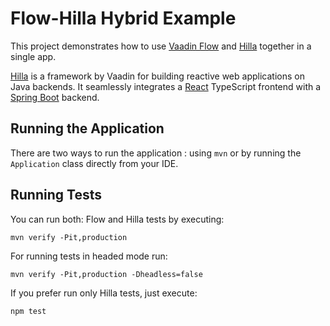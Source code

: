 # Flow-Hilla Hybrid Example

This project demonstrates how to use [Vaadin Flow](https://vaadin.com/flow) and [Hilla](https://hilla.dev) together in a single app. 

[Hilla](https://hilla.dev/docs/react) is a framework by Vaadin for building reactive web applications on Java backends. It seamlessly integrates a [React](https://reactjs.org/) TypeScript frontend with a [Spring Boot](https://spring.io/projects/spring-boot) backend.


## Running the Application
There are two ways to run the application :  using `mvn` or by running the `Application` class directly from your IDE.


## Running Tests
You can run both: Flow and Hilla tests by executing:

```
mvn verify -Pit,production
```

For running tests in headed mode run:

```
mvn verify -Pit,production -Dheadless=false
```


If you prefer run only Hilla tests, just execute:

```
npm test
```